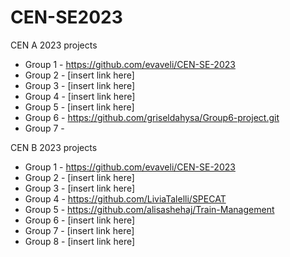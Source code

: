 # CEN-SE2023

CEN A 2023 projects 

* Group 1 - https://github.com/evaveli/CEN-SE-2023
* Group 2 - [insert link here]
* Group 3 - [insert link here]
* Group 4 - [insert link here]
* Group 5 - [insert link here]
* Group 6 - https://github.com/griseldahysa/Group6-project.git
* Group 7 - 

CEN B 2023 projects 

* Group 1 - https://github.com/evaveli/CEN-SE-2023
* Group 2 - [insert link here]
* Group 3 - [insert link here]
* Group 4 - https://github.com/LiviaTalelli/SPECAT
* Group 5 - https://github.com/alisashehaj/Train-Management
* Group 6 - [insert link here]
* Group 7 - [insert link here]
* Group 8 - [insert link here]
